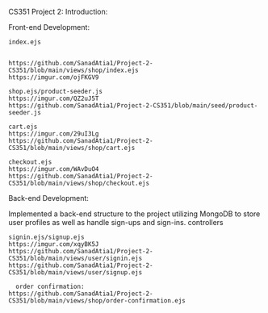 CS351 Project 2:
Introduction:

Front-end Development:

    index.ejs
    

    https://github.com/SanadAtia1/Project-2-CS351/blob/main/views/shop/index.ejs
    https://imgur.com/ojFKGV9
    
    shop.ejs/product-seeder.js
    https://imgur.com/QZ2uJ5T
    https://github.com/SanadAtia1/Project-2-CS351/blob/main/seed/product-seeder.js
    
    cart.ejs
    https://imgur.com/29uI3Lg
    https://github.com/SanadAtia1/Project-2-CS351/blob/main/views/shop/cart.ejs
    
    checkout.ejs
    https://imgur.com/WAvDuO4
    https://github.com/SanadAtia1/Project-2-CS351/blob/main/views/shop/checkout.ejs
    
    

Back-end Development:

Implemented a back-end structure to the project utilizing MongoDB to store user profiles as well as handle sign-ups and sign-ins.
controllers

  
    signin.ejs/signup.ejs
    https://imgur.com/xqyBK5J
    https://github.com/SanadAtia1/Project-2-CS351/blob/main/views/user/signin.ejs
    https://github.com/SanadAtia1/Project-2-CS351/blob/main/views/user/signup.ejs

      order confirmation:
    https://github.com/SanadAtia1/Project-2-CS351/blob/main/views/shop/order-confirmation.ejs
